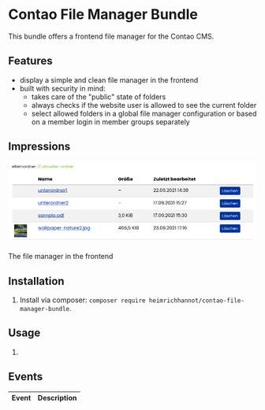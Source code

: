 # Contao File Manager Bundle

This bundle offers a frontend file manager for the Contao CMS.

## Features

- display a simple and clean file manager in the frontend
- built with security in mind:
  - takes care of the "public" state of folders
  - always checks if the website user is allowed to see the current folder
  - select allowed folders in a global file manager configuration or based on a member login in member groups separately

## Impressions

![The file manager in the frontend](docs/img/file-manager.png "The file manager in the frontend")

The file manager in the frontend

## Installation

1. Install via composer: `composer require heimrichhannot/contao-file-manager-bundle`.

## Usage

1. 

## Events

Event               | Description
--------------------|------------
